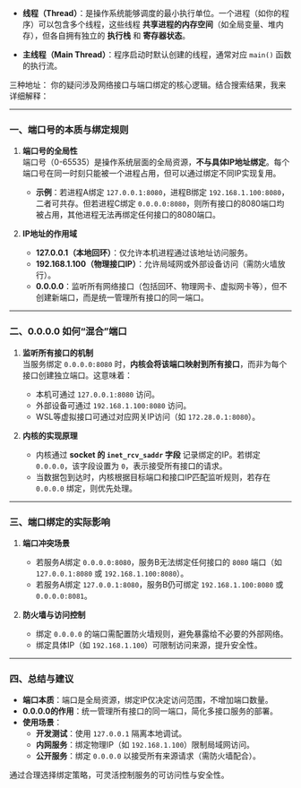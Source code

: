 - **线程（Thread）**：是操作系统能够调度的最小执行单位。一个进程（如你的程序）可以包含多个线程，这些线程 **共享进程的内存空间**（如全局变量、堆内存），但各自拥有独立的 **执行栈** 和 **寄存器状态**。
    
- **主线程（Main Thread）**：程序启动时默认创建的线程，通常对应 `main()` 函数的执行流。


三种地址：
你的疑问涉及网络接口与端口绑定的核心逻辑。结合搜索结果，我来详细解释：

---

### **一、端口号的本质与绑定规则**
1. **端口号的全局性**  
   端口号（0-65535）是操作系统层面的全局资源，**不与具体IP地址绑定**。每个端口号在同一时刻只能被一个进程占用，但可以通过绑定不同IP实现复用。  
   - **示例**：若进程A绑定 `127.0.0.1:8080`，进程B绑定 `192.168.1.100:8080`，二者可共存。但若进程C绑定 `0.0.0.0:8080`，则所有接口的8080端口均被占用，其他进程无法再绑定任何接口的8080端口。

2. **IP地址的作用域**  
   - **127.0.0.1（本地回环）**：仅允许本机进程通过该地址访问服务。
   - **192.168.1.100（物理接口IP）**：允许局域网或外部设备访问（需防火墙放行）。
   - **0.0.0.0**：监听所有网络接口（包括回环、物理网卡、虚拟网卡等），但不创建新端口，而是统一管理所有接口的同一端口。

---

### **二、0.0.0.0 如何“混合”端口**
1. **监听所有接口的机制**  
   当服务绑定 `0.0.0.0:8080` 时，**内核会将该端口映射到所有接口**，而非为每个接口创建独立端口。这意味着：
   - 本机可通过 `127.0.0.1:8080` 访问。
   - 外部设备可通过 `192.168.1.100:8080` 访问。
   - WSL等虚拟接口可通过对应网关IP访问（如 `172.28.0.1:8080`）。

2. **内核的实现原理**  
   - 内核通过 **socket 的 `inet_rcv_saddr` 字段** 记录绑定的IP。若绑定 `0.0.0.0`，该字段设置为 `0`，表示接受所有接口的请求。
   - 当数据包到达时，内核根据目标端口和接口IP匹配监听规则，若存在 `0.0.0.0` 绑定，则优先处理。

---

### **三、端口绑定的实际影响**
1. **端口冲突场景**  
   - 若服务A绑定 `0.0.0.0:8080`，服务B无法绑定任何接口的 `8080` 端口（如 `127.0.0.1:8080` 或 `192.168.1.100:8080`）。
   - 若服务A绑定 `127.0.0.1:8080`，服务B仍可绑定 `192.168.1.100:8080` 或 `0.0.0.0:8081`。

2. **防火墙与访问控制**  
   - 绑定 `0.0.0.0` 的端口需配置防火墙规则，避免暴露给不必要的外部网络。
   - 绑定具体IP（如 `192.168.1.100`）可限制访问来源，提升安全性。

---

### **四、总结与建议**
- **端口本质**：端口是全局资源，绑定IP仅决定访问范围，不增加端口数量。
- **0.0.0.0的作用**：统一管理所有接口的同一端口，简化多接口服务的部署。
- **使用场景**：
  - **开发测试**：使用 `127.0.0.1` 隔离本地调试。
  - **内网服务**：绑定物理IP（如 `192.168.1.100`）限制局域网访问。
  - **公开服务**：绑定 `0.0.0.0` 以接受所有来源请求（需防火墙配合）。

通过合理选择绑定策略，可灵活控制服务的可访问性与安全性。


